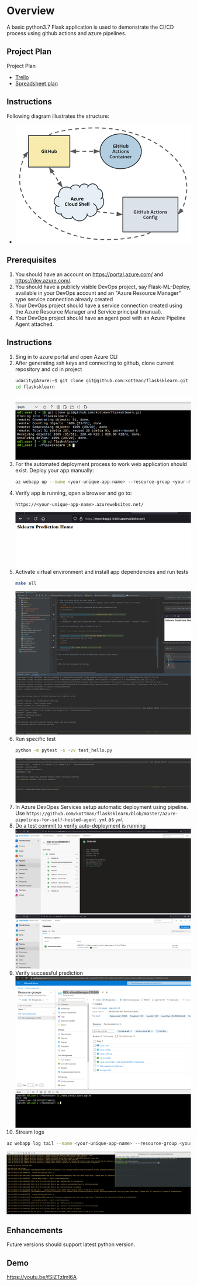 # Overview

A basic python3.7 Flask application is used to demonstrate the CI/CD process using github actions and azure pipelines.

## Project Plan
Project Plan

* [Trello](https://trello.com/b/hkCyLyTn/udacity)
* [Spreadsheet plan](https://docs.google.com/spreadsheets/d/1Gi1TTtdu2XclJLVrJn2Y83IPgHYLP2zEqJ7EX-CPxGE/edit?usp=sharing)

## Instructions
Following diagram illustrates the structure: 

* ![Architectural Diagram](ci-diagram.png "Diagram")

## Prerequisites
1. You should have an account on https://portal.azure.com/ and https://dev.azure.com/.
1. You should have a publicly visible DevOps project, say Flask-ML-Deploy, available in your DevOps account and an "Azure Resource Manager" type service connection already created
1. Your DevOps project should have a service connection created using the Azure Resource Manager and Service principal (manual).
1. Your DevOps project should have an agent pool with an Azure Pipeline Agent attached.

## Instructions
1. Sing in to azure portal and open Azure CLI
2. After generating ssh keys and connecting to github, clone current repository and cd in project
    ```bash
    udacity@Azure:~$ git clone git@github.com:kottman/flasksklearn.git
    cd flasksklearn
    ```
   ![Cloned project in Azure Cloud Shell](cloned_project.png "Cloned project")
3.  For the automated deployment process to work web application should exist. Deploy your app manually:
    ```bash
    az webapp up --name <your-unique-app-name> --resource-group <your-resource-group> --runtime "PYTHON:3.7"
    ```
4. Verify app is running, open a browser and go to:
    ```
    https://<your-unique-app-name>.azurewebsites.net/
    ```
   ![Example of running web app](azure-service-webapp.png "Azure App Service")
5. Activate virtual environment and install app dependencies and run tests
    ```bash
    make all
    ```
   ![Dependencies](make_all.png "Dependencies")
6. Run specific test
   ```bash
   python -m pytest -s -vv test_hello.py
   ```
   ![Specific test](specific_test.png "Specific test")
7. In Azure DevOpes Services setup automatic deployment using pipeline. Use `https://github.com/kottman/flasksklearn/blob/master/azure-pipelines-for-self-hosted-agent.yml`
as `yml`
8. Do a test commit to verify auto-deployment is running
   ![Pipeline](pipeline.png "Pipeline") 
   ![Pipeline](pipeline_b.png "Pipeline")
9. Verify successful prediction
   ![Prediction](webapp_make_predict_cloud_shell.png "Prediction")
10. Stream logs
   ```bash
   az webapp log tail --name <your-unique-app-name> --resource-group <your-resource-group>
   ```
   ![Stream logs](stream_logs.png "Stream logs")
## Enhancements

Future versions should support latest python version.

## Demo 

https://youtu.be/fSIZTzlmI6A


